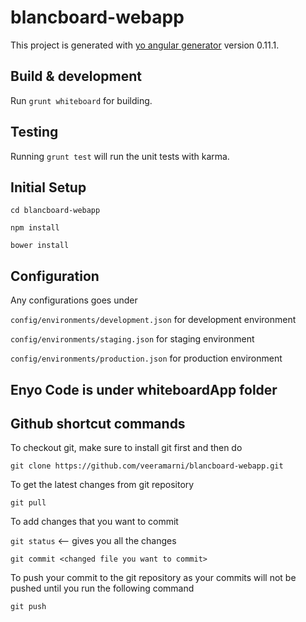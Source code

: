 # blancboard-webapp

This project is generated with [yo angular generator](https://github.com/yeoman/generator-angular)
version 0.11.1.

## Build & development

Run `grunt whiteboard` for building.


## Testing

Running `grunt test` will run the unit tests with karma.



Initial Setup
---------
`cd blancboard-webapp`

 `npm install`
 
 `bower install`

Configuration
---------
Any configurations goes under

`config/environments/development.json` for development environment

`config/environments/staging.json` for staging environment

`config/environments/production.json` for production environment


Enyo Code is under whiteboardApp folder
------

Github shortcut commands
----
To checkout git, make sure to install git first and then do

`git clone https://github.com/veeramarni/blancboard-webapp.git`

To get the latest changes from git repository

`git pull`

To add changes that you want to commit

`git status`  <-- gives you all the changes 

`git commit <changed file you want to commit>`

To push your commit to the git repository as your commits will not be pushed until you run the following command

`git push`


